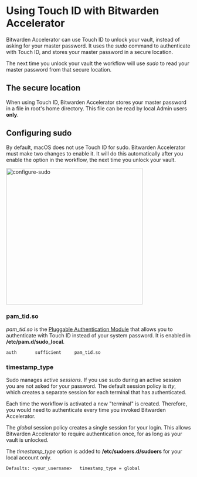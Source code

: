 # Using Touch ID with Bitwarden Accelerator

Bitwarden Accelerator can use Touch ID to unlock your vault, instead of asking for your master password.  It uses the *sudo* command to authenticate with Touch ID, and stores your master password in a secure location.

The next time you unlock your vault the workflow will use *sudo* to read your master password from that secure location.

## The secure location

When using Touch ID, Bitwarden Accelerator stores your master password in a file in root's home directory.  This file can be read by local Admin users **only**.

## Configuring sudo

By default, macOS does not use Touch ID for sudo.  Bitwarden Accelerator must make two changes to enable it.  It will do this automatically after you enable the option in the workflow, the next time you unlock your vault.

<img width="372" alt="configure-sudo" src="https://github.com/user-attachments/assets/b74880ce-337c-46cd-954f-625c55366034" />

### pam_tid.so

*pam_tid.so* is the [Pluggable Authentication Module](https://en.wikipedia.org/wiki/Pluggable_Authentication_Module) that allows you to authenticate with Touch ID instead of your system password.  It is enabled in **/etc/pam.d/sudo_local**.

    auth       sufficient     pam_tid.so

### timestamp_type

Sudo manages active *sessions*.  If you use sudo during an active session you are not asked for your password.  The default session policy is *tty*, which creates a separate session for each terminal that has authenticated.

Each time the workflow is activated a new "terminal" is created.  Therefore, you would need to authenticate every time you invoked Bitwarden Accelerator.

The *global* session policy creates a single session for your login. This allows Bitwarden Accelerator to require authentication once, for as long as your vault is unlocked.

The *timestamp_type* option is added to **/etc/sudoers.d/sudoers** for your local account only.

    Defaults: <your_username>	timestamp_type = global
